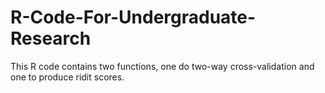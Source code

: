 R-Code-For-Undergraduate-Research
=================================

This R code contains two functions, one do two-way cross-validation and one to produce ridit scores.
